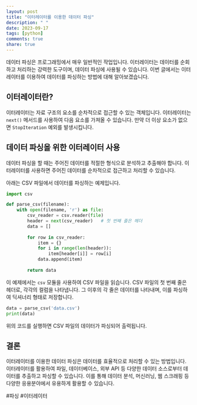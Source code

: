 ```yaml
---
layout: post
title: "이터레이터를 이용한 데이터 파싱"
description: " "
date: 2023-09-17
tags: [python]
comments: true
share: true
---
```


데이터 파싱은 프로그래밍에서 매우 일반적인 작업입니다. 이터레이터는 데이터를 순회하고 처리하는 강력한 도구이며, 데이터 파싱에 사용될 수 있습니다. 이번 글에서는 이터레이터를 이용하여 데이터를 파싱하는 방법에 대해 알아보겠습니다.

## 이터레이터란?

이터레이터는 자료 구조의 요소를 순차적으로 접근할 수 있는 객체입니다. 이터레이터는 `next()` 메서드를 사용하여 다음 요소를 가져올 수 있습니다. 만약 더 이상 요소가 없으면 `StopIteration` 예외를 발생시킵니다.

## 데이터 파싱을 위한 이터레이터 사용

데이터 파싱을 할 때는 주어진 데이터를 적절한 형식으로 분석하고 추출해야 합니다. 이터레이터를 사용하면 주어진 데이터를 순차적으로 접근하고 처리할 수 있습니다.

아래는 CSV 파일에서 데이터를 파싱하는 예제입니다.

```python
import csv

def parse_csv(filename):
    with open(filename, 'r') as file:
        csv_reader = csv.reader(file)
        header = next(csv_reader)   # 첫 번째 줄은 헤더
        data = []
        
        for row in csv_reader:
            item = {}
            for i in range(len(header)):
                item[header[i]] = row[i]
            data.append(item)
        
        return data
```

이 예제에서는 `csv` 모듈을 사용하여 CSV 파일을 읽습니다. CSV 파일의 첫 번째 줄은 헤더로, 각각의 컬럼을 나타냅니다. 그 이후의 각 줄은 데이터를 나타내며, 이를 파싱하여 딕셔너리 형태로 저장합니다.

```python
data = parse_csv('data.csv')
print(data)
```

위의 코드를 실행하면 CSV 파일의 데이터가 파싱되어 출력됩니다.

## 결론

이터레이터를 이용한 데이터 파싱은 데이터를 효율적으로 처리할 수 있는 방법입니다. 이터레이터를 활용하여 파일, 데이터베이스, 외부 API 등 다양한 데이터 소스로부터 데이터를 추출하고 파싱할 수 있습니다. 이를 통해 데이터 분석, 머신러닝, 웹 스크래핑 등 다양한 응용분야에서 유용하게 활용할 수 있습니다.

#파싱 #이터레이터